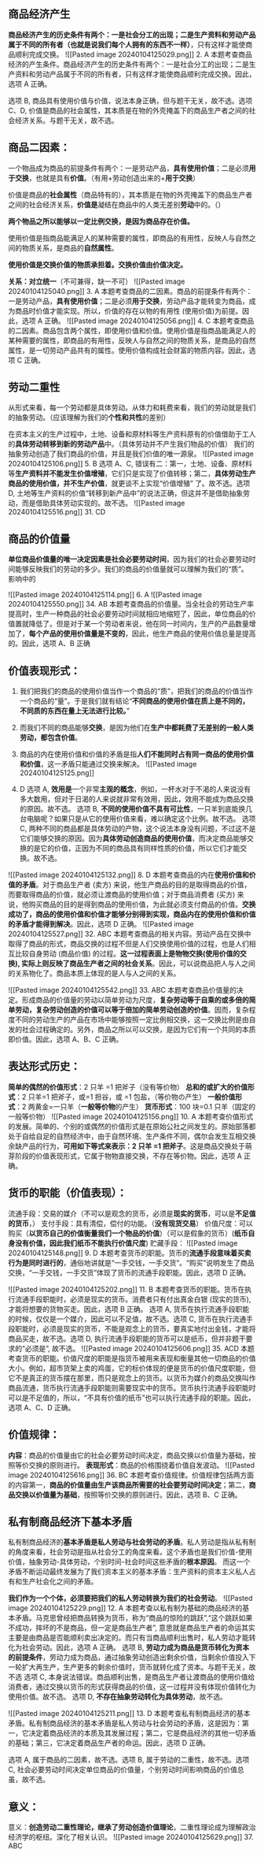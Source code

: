 ## 商品经济产生
**商品经济产生的历史条件有两个：一是社会分工的出现；二是生产资料和劳动产品属于不同的所有者（也就是说我们每个人拥有的东西不一样）**，只有这样才能使商品顺利完成交换。
![[Pasted image 20240104125029.png]] 2. A 本题考查商品经济的产生条件。商品经济产生的历史条件有两个：一是社会分工的出现；二是生产资料和劳动产品属于不同的所有者，只有这样才能使商品顺利完成交换。因此，选项 A 正确。

选项 B, 商品具有使用价值与价值，说法本身正确，但与题干无关，故不选。选项 C、D, 价值是商品的社会属性，其本质是在物的外壳掩盖下的商品生产者之间的社会经济关系。与题干无关，故不选。

## 商品二因素：
一个物品成为商品的前提条件有两个：一是劳动产品，**具有使用价值**；二是必须**用于交换**，也就是具有**价值**。（有用+劳动创造出来的+**用于交换**）

价值是商品的**社会属性**（商品特有的），其本质是在物的外壳掩盖下的商品生产者之间的社会经济关系，**价值是**凝结在商品中的人类无差别**劳动**中的。（）

**两个物品之所以能够以一定比例交换，是因为商品存在价值。**

使用价值是指商品能满足人的某种需要的属性，即商品的有用性，反映人与自然之间的物质关系，是商品的**自然属性**。

**使用价值是交换价值的物质承担着。交换价值由价值决定。**

**关系：对立统一**（不可兼得，缺一不可）
![[Pasted image 20240104125040.png]]
3. A 本题考查商品的二因素。商品的前提条件有两个：一是劳动产品，**具有使用价值**；二是必须**用于交换**，劳动产品才能转变为商品，成为商品时价值才能实现。所以，价值的存在以物的有用性 (使用价值)为前提。因此，选项 A 正确。
![[Pasted image 20240104125056.png]]
4. C 本题考查商品的二因素。商品包含两个属性，即使用价值和价值。使用价值是指商品能满足人的某种需要的属性，即商品的有用性，反映人与自然之间的物质关系，是商品的自然属性，是一切劳动产品共有的属性。使用价值构成社会财富的物质内容。因此，选项 C 正确。
## 劳动二重性
从形式来看，每一个劳动都是具体劳动。从体力和耗费来看，我们的劳动就是我们的抽象劳动。（应该理解为我们的**个性和共性**的差别）

在资本主义的生产过程中，土地、设备和原材料等生产资料原有的价值借助于工人的**具体劳动转移到新的劳动产品**中。（具体劳动并不产生我们物品的价值）
我们的抽象劳动创造了我们商品的价值，并且是我们价值的唯一源泉。
![[Pasted image 20240104125106.png]]
5. B 选项 A、C, 错误有二：第一，士地、设备、原材料等**生产资料并不能发生价值增殖**，它们只是实现了价值转移；第二，**具体劳动生产商品的使用价值，并不生产价值**，就更谈不上实现“价值增殖” 了。故不选。选项 D, 土地等生产资料的价值“转移到新产品中”的说法正确，但这并不是借助抽象劳动，而是借助具体劳动实现的。故不选。
![[Pasted image 20240104125516.png]]
31. CD
## 商品的价值量
**单位商品价值量的唯一决定因素是社会必要劳动时间**，因为我们的社会必要劳动时间能够反映我们的劳动的多少。我们的商品的价值量就可以理解为我们的“质”。
影响中的


![[Pasted image 20240104125114.png]]
6. A
![[Pasted image 20240104125550.png]]
34. AB 本题考查商品的价值量。当全社会的劳动生产率提高时，生产一种商品的社会必要劳动时间就相应地缩短了，因此，单位商品的价值置就降低了。但是对于某一个劳动者来说，他在同一时间内，生产的产品数量增加了，**每个产品的使用价值量是不变的**，因此，他生产商品的使用价值总量是提高的。因此，选项 A、B 正确

## 价值表现形式：
1. 我们把我们的商品的使用价值当作一个商品的“质”，把我们的商品的价值当作一个商品的“量”。于是我们就有结论“**不同商品的使用价值在质上是不同的，不同质的东西在量上无法进行比较。**”
2. 而我们不同的商品能够**交换**，是因为他们在**生产中都耗费了无差别的一般人类劳动，都包含价值**。
3. 商品的内在使用价值和价值的矛盾是指**人们不能同时占有同一商品的使用价值和价值**，这一矛盾只能通过交换来解决。
![[Pasted image 20240104125125.png]]

7. D 
选项 A, **效用是**一个非常**主观的概念**，例如，一杯水对于不渴的人来说没有多大数用，但对于日渴的人来说就非常有效用，因此，效用不能成为商品交换的原因。故不选。
选项 B, **不同的使用价值不具有可比性**，一只羊到底能换几台电脑呢？如果只是从它的使用价值来看，难以确定这个比例。故不选。
选项 C, 两种不同的商品都是具体劳动的产物，这个说法本身没有问题，不过这不是它们能够交换的原因。因为**具体劳动创造商品的使用价值**，而决定商品能够交换的是它的价值，正因为不同的商品具有同样性质的价值，所以它们才能交换。故不选。

![[Pasted image 20240104125132.png]]
8. D 本题考查商品的内在**使用价值和价值的矛盾**。对于商品生产者 (卖方) 来说，他生产商品的目的是取得商品的价值，而要取得商品的价值，就必须让渡商品的使用价值；对于商品消费者 (买方) 来说，他购买商品的目的是得到商品的使用价值，为此就必须支付商品的价值。**交换成功了，商品的使用价值和价值才能够分别得到实现，商品内在的使用价值和价值的矛盾才能得到解决**。因此，选项 D 正确。
![[Pasted image 20240104125527.png]]
32. ABC 本题考查商品的相关内容。劳动产品在交换中取得了商品的形式，商品交换的过程不但是人们交换使用价值的过程，也是人们相互比较自身劳动 (商品价值) 的过程。**这一过程表面上是物物交换(使用价值的交换), 实际上则反映了商品生产者之间的社会关系**。因此，可以说商品把人与人之间的关系物化了。商品本质上体现的是人与人之间的关系。

![[Pasted image 20240104125542.png]]
33. ABC 本题考查商品价值量的决定。形成商品的价值量的劳动以简单劳动为尺度，**复杂劳动等于自乘的或多倍的简单劳动，复杂劳动创造的价值可以等于倍加的简单劳动创造的价值**。因而，复杂程度不同的劳动生产的产品在市场中能够按照一定比例相交换，这一交换比例是由自发的社会过程确定的。另外，商品之所以可以交换，是因为它们有一个共同的本质即价值。因此，选项 A、B、C 正确。

## 表达形式历史：
**简单的偶然的价值形式**：2 只羊 =1 把斧子（没有等价物）
**总和的或扩大的价值形式**：2 只羊=1 把斧子，或=1 担谷，或 =1 包盐，（等价物の产生）
**一般价值形式**：2 两黄金=一只羊（**一般等价物**的产生）
**货币形式**：100 块=0.1 只羊（固定的一般等价物）
![[Pasted image 20240104125156.png]]
10. A 本题考查价值形式的发展。简单的、个别的或偶然的价值形式是在原始公社之间发生的。原始部落都处于自给自足的自然经济中，由于自然环境、生产条件不同，偶尔会发生互相交换余缺产品的行为，**可用如下等式来表示：2 只羊 =1 把斧子**。这是商品交换处于萌芽阶段的价值表现形式，它属于物物直接交换，不存在等价物。因此，选项 A 正确。

## 货币的职能（价值表现）：
流通手段：交易的媒介（不可以是观念的货币，必须是**现实的货币**，可以是**不足值的货币**，）
支付手段：具有清偿，偿付的功能。（**没有现货交易**）
价值尺度：可以购买（**以货币自己的价值衡量我们一个物品的价值**）（可以是假象的货币）(**纸币自身没有价值，因此我们纸币不能执行价值尺度**)
贮藏手段：
![[Pasted image 20240104125148.png]]
9. D 本题考查货币的职能。货币的**流通手段意味着买卖行为是同时进行的**，通俗地讲就是“一手交钱，一手交货”。“购买”说明发生了商品交换，“一手交钱，一手交货”体现了货币的流通手段职能。因此，选项 D 正确。

![[Pasted image 20240104125202.png]]
11. B 本题考查货币的职能。货币在执行流通手段职能时，必须是现实的货币。消费者只有付出真金白银 (现实的货币), 才能将想要的货物买走。因此，选项 B 正确。
选项 A, 货币在执行流通手段职能的时候，仅仅是一个媒介，因此可以不足值，故不选。选项 C, 货币在执行流通手段职能时，必须是现实的货币，不能是观念上的货币，要真实地付出金钱，才能将商品买走，故不选。选项 D, 执行流通手段职能的货币可以是纸币，但并非题干要求的“必须是”, 故不选。
![[Pasted image 20240104125606.png]]
35. ACD 本题考查货币的职能。价值尺度的职能是指货币被用来表现和衡量其他一切商品的价值大小。例如，超市货架上卖的鸡蛋，它的标价体现的便是货币的价值尺度职能，但它不是真正的货币摆在那里，而只是观念上的货币。以货币为媒介的商品交换叫作商品流通，货币执行流通手段职能则需要现实中的货币。货币执行流通手段职能时可以是不足值的，所以，“不具有价值的纸币”也可以执行流通手段的职能。因此，选项 A、C、D 正确。
## 价值规律：
**内容**：商品的价值量由它的社会必要劳动时间决定，商品交换以价值量为基础，按照等价交换的原则进行。
**表现形式**：商品的价格围绕着价值自发波动。
![[Pasted image 20240104125616.png]]
36. BC 本题考查价值规律。价值规律包括两方面的内容第一，**商品的价值量由生产该商品所需要的社会要劳动时间决定**；第二，**商品交换以价值量为基础**，按照等价交换的原则进行。因此，选项 B、C 正确。


## 私有制商品经济下基本矛盾
私有制商品经济的**基本矛盾是私人劳动与社会劳动的矛盾**。私人劳动是指从私有制的角度来看，社会劳动是指从社会分工的角度来看。这个矛盾也是我们价值-使用价值，抽象劳动-具体劳动，个别时间-社会时间这些矛盾的**根本原因**。
而这一个矛盾不断运动最终发展为了我们资本主义的基本矛盾：生产资料的资本主义私人占有和生产社会化之间的矛盾。

**我们作为一个个体，必须要把我们的私人劳动转换为我们的社会劳动**。
![[Pasted image 20240104125229.png]]
12. A 本题考查以私有制为基础的商品经济的基本矛盾。马克思曾经把商品转换为货币，称为“商品的惊险的跳跃”,“这个跳跃如果不成功，摔坏的不是商品，但一定是商品生产者”, 意思就是商品生产者的命运其实主要是由商品是否能顺利卖出决定的。而只有当商品顺利出售时，私人劳动才能转化为社会劳动。因此，选项 A 正确。
选项 B, **劳动力成为商品是货币转化为资本的前提条件**，劳动力成为商品，通过抽象劳动创造出剩余价值，当剩余价值投入下一轮扩大再生产，生产更多的剩余价值时，货币就转化成了资本。与题干无关，故不选
选项 C, 本身说法错误。商品顺利出售，是商品生产者让渡商品的使用价值给消费者，通过交换以货币的形式获得商品的价值，这一过程并没有体现价值转化为使用价值。故不选。
选项 D, **不存在抽象劳动转化为具体劳动**，故不选。

![[Pasted image 20240104125211.png]]
13. D 本题考查私有制商品经济的基本矛盾。私有制商品经济的基本矛盾是私人劳动与社会劳动的矛盾，这是因为：第一，它决定着商品经济的本质及其发展过程；第二，它是商品经济的其他一切矛盾的基础；第三，它决定着商品生产者的命运。因此，选项 D 正确。

 选项 A, 属于商品的二因素，故不选。选项 B, 属于劳动的二重性，故不选。选项 C, 社会必要劳动时间决定单位商品的价值量，个别劳动时间影响商品的价值总虽，故不选。

## 意义：
意义：**创造劳动二重性理论，继承了劳动创造价值理论**，二重性理论成为理解政治经济学的枢纽。深化了相关认识。
![[Pasted image 20240104125629.png]]
37. ABC 
